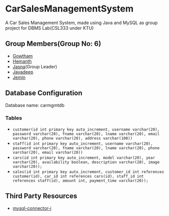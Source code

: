 # CarSalesManagementSystem

A Car Sales Management System, made using Java and MySQL as group project for DBMS Lab(CSL333 under KTU)

## Group Members(Group No: 6)

* [Gowtham](https://example.com/)
* [Hemanth](https://github.com/Hemanth3303)
* [Jasna](https://example.com/)(Group Leader)
* [Jayadeep](https://github.com/JayadeepPrakash)
* [Jemin](https://example.com/)

## Database Configuration

Database name: carmgmtdb

### Tables

* `customer(id int primary key auto_increment, username varchar(20), password varchar(20), fname varchar(20), lname varchar(20),
  email varchar(20), phone varchar(20), address varchar(100))`
* `staff(id int primary key auto_increment, username varchar(20), password varchar(20), fname varchar(20), lname varchar(20), phone
  varchar(20), email varchar(20))`
* `cars(id int primary key auto_increment, model varchar(20), year varchar(20), availability boolean, description varchar(20), image
  varchar(20));`
* `sales(id int primary key auto_increment, customer_id int references customer(id), car_id int references cars(id),
  staff_id int references staff(id), amount int, payment_time varchar(20));`

## Third Party Resources

* [mysql-connector-j](https://mvnrepository.com/artifact/com.mysql/mysql-connector-j)